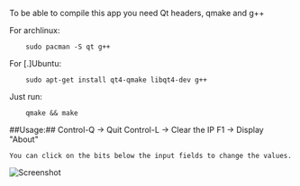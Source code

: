 To be able to compile this app you need Qt headers, qmake and g++

For archlinux:

        sudo pacman -S qt g++

For [.]Ubuntu:

        sudo apt-get install qt4-qmake libqt4-dev g++

Just run:

        qmake && make

##Usage:##
    Control-Q -> Quit
    Control-L -> Clear the IP
    F1        -> Display "About"

    You can click on the bits below the input fields to change the values.

![Screenshot](http://img22.imageshack.us/img22/7807/snapshot2th.png)
